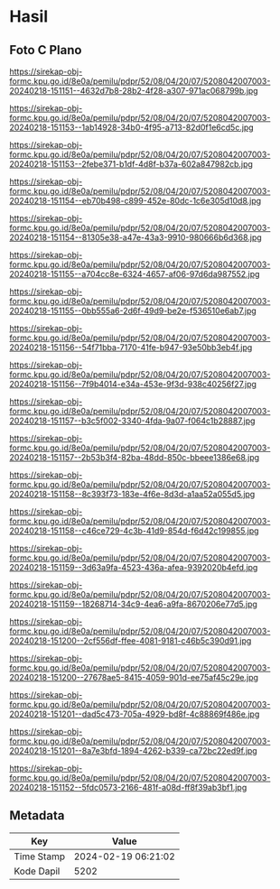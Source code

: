 # Hasil

## Foto C Plano

https://sirekap-obj-formc.kpu.go.id/8e0a/pemilu/pdpr/52/08/04/20/07/5208042007003-20240218-151151--4632d7b8-28b2-4f28-a307-971ac068799b.jpg

https://sirekap-obj-formc.kpu.go.id/8e0a/pemilu/pdpr/52/08/04/20/07/5208042007003-20240218-151153--1ab14928-34b0-4f95-a713-82d0f1e6cd5c.jpg

https://sirekap-obj-formc.kpu.go.id/8e0a/pemilu/pdpr/52/08/04/20/07/5208042007003-20240218-151153--2febe371-b1df-4d8f-b37a-602a847982cb.jpg

https://sirekap-obj-formc.kpu.go.id/8e0a/pemilu/pdpr/52/08/04/20/07/5208042007003-20240218-151154--eb70b498-c899-452e-80dc-1c6e305d10d8.jpg

https://sirekap-obj-formc.kpu.go.id/8e0a/pemilu/pdpr/52/08/04/20/07/5208042007003-20240218-151154--81305e38-a47e-43a3-9910-980666b6d368.jpg

https://sirekap-obj-formc.kpu.go.id/8e0a/pemilu/pdpr/52/08/04/20/07/5208042007003-20240218-151155--a704cc8e-6324-4657-af06-97d6da987552.jpg

https://sirekap-obj-formc.kpu.go.id/8e0a/pemilu/pdpr/52/08/04/20/07/5208042007003-20240218-151155--0bb555a6-2d6f-49d9-be2e-f536510e6ab7.jpg

https://sirekap-obj-formc.kpu.go.id/8e0a/pemilu/pdpr/52/08/04/20/07/5208042007003-20240218-151156--54f71bba-7170-41fe-b947-93e50bb3eb4f.jpg

https://sirekap-obj-formc.kpu.go.id/8e0a/pemilu/pdpr/52/08/04/20/07/5208042007003-20240218-151156--7f9b4014-e34a-453e-9f3d-938c40256f27.jpg

https://sirekap-obj-formc.kpu.go.id/8e0a/pemilu/pdpr/52/08/04/20/07/5208042007003-20240218-151157--b3c5f002-3340-4fda-9a07-f064c1b28887.jpg

https://sirekap-obj-formc.kpu.go.id/8e0a/pemilu/pdpr/52/08/04/20/07/5208042007003-20240218-151157--2b53b3f4-82ba-48dd-850c-bbeee1386e68.jpg

https://sirekap-obj-formc.kpu.go.id/8e0a/pemilu/pdpr/52/08/04/20/07/5208042007003-20240218-151158--8c393f73-183e-4f6e-8d3d-a1aa52a055d5.jpg

https://sirekap-obj-formc.kpu.go.id/8e0a/pemilu/pdpr/52/08/04/20/07/5208042007003-20240218-151158--c46ce729-4c3b-41d9-854d-f6d42c199855.jpg

https://sirekap-obj-formc.kpu.go.id/8e0a/pemilu/pdpr/52/08/04/20/07/5208042007003-20240218-151159--3d63a9fa-4523-436a-afea-9392020b4efd.jpg

https://sirekap-obj-formc.kpu.go.id/8e0a/pemilu/pdpr/52/08/04/20/07/5208042007003-20240218-151159--18268714-34c9-4ea6-a9fa-8670206e77d5.jpg

https://sirekap-obj-formc.kpu.go.id/8e0a/pemilu/pdpr/52/08/04/20/07/5208042007003-20240218-151200--2cf556df-ffee-4081-9181-c46b5c390d91.jpg

https://sirekap-obj-formc.kpu.go.id/8e0a/pemilu/pdpr/52/08/04/20/07/5208042007003-20240218-151200--27678ae5-8415-4059-901d-ee75af45c29e.jpg

https://sirekap-obj-formc.kpu.go.id/8e0a/pemilu/pdpr/52/08/04/20/07/5208042007003-20240218-151201--dad5c473-705a-4929-bd8f-4c88869f486e.jpg

https://sirekap-obj-formc.kpu.go.id/8e0a/pemilu/pdpr/52/08/04/20/07/5208042007003-20240218-151201--8a7e3bfd-1894-4262-b339-ca72bc22ed9f.jpg

https://sirekap-obj-formc.kpu.go.id/8e0a/pemilu/pdpr/52/08/04/20/07/5208042007003-20240218-151152--5fdc0573-2166-481f-a08d-ff8f39ab3bf1.jpg


## Metadata

| Key        | Value               |
| ---------- | ------------------- |
| Time Stamp | 2024-02-19 06:21:02 |
| Kode Dapil | 5202                |




